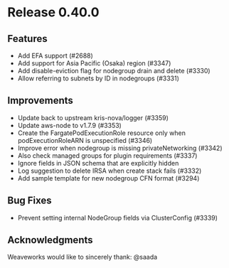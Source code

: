 # Release 0.40.0

## Features
- Add EFA support (#2688)
- Add support for Asia Pacific (Osaka) region (#3347)
- Add disable-eviction flag for nodegroup drain and delete (#3330)
- Allow referring to subnets by ID in nodegroups (#3331)


## Improvements
- Update back to upstream kris-nova/logger (#3359)
- Update aws-node to v1.7.9 (#3353)
- Create the FargatePodExecutionRole resource only when podExecutionRoleARN is unspecified (#3346)
- Improve error when nodegroup is missing privateNetworking (#3342)
- Also check managed groups for plugin requirements (#3337)
- Ignore fields in JSON schema that are explicitly hidden
- Log suggestion to delete IRSA when create stack fails (#3332)
- Add sample template for new nodegroup CFN format (#3294)


## Bug Fixes
- Prevent setting internal NodeGroup fields via ClusterConfig (#3339)


## Acknowledgments
Weaveworks would like to sincerely thank:
    @saada
